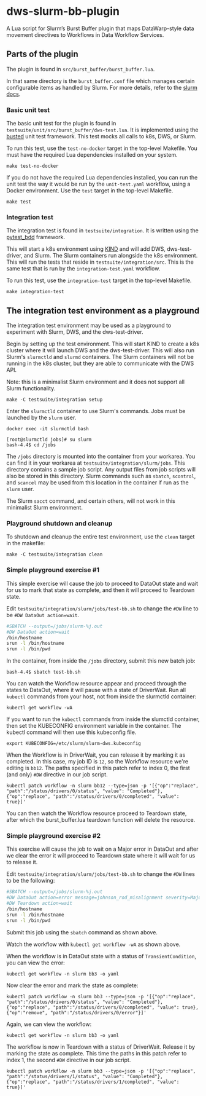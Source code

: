 # dws-slurm-bb-plugin
A Lua script for Slurm’s Burst Buffer plugin that maps DataWarp-style data movement directives to Workflows in Data Workflow Services.

## Parts of the plugin

The plugin is found in `src/burst_buffer/burst_buffer.lua`.

In that same directory is the `burst_buffer.conf` file which manages certain configurable items as handled by Slurm.  For more details, refer to the [slurm docs](https://slurm.schedmd.com/burst_buffer.conf.html).

### Basic unit test

The basic unit test for the plugin is found in `testsuite/unit/src/burst_buffer/dws-test.lua`.  It is implemented using the [busted](https://lunarmodules.github.io/busted/) unit test framework.  This test mocks all calls to k8s, DWS, or Slurm.

To run this test, use the `test-no-docker` target in the top-level Makefile.  You must have the required Lua dependencies installed on your system.

```console
make test-no-docker
```

If you do not have the required Lua dependencies installed, you can run the unit test the way it would be run by the `unit-test.yaml` workflow, using a Docker environment. Use the `test` target in the top-level Makefile.

```console
make test
```

### Integration test

The integration test is found in `testsuite/integration`. It is written using the [pytest_bdd](https://pypi.org/project/pytest-bdd/) framework.

This will start a k8s environment using [KIND](https://kind.sigs.k8s.io) and will add DWS, dws-test-driver, and Slurm.  The Slurm containers run alongside the k8s environment.  This will run the tests that reside in `testsuite/integration/src`.  This is the same test that is run by the `integration-test.yaml` workflow.

To run this test, use the `integration-test` target in the top-level Makefile.

```console
make integration-test
```

## The integration test environment as a playground

The integration test environment may be used as a playground to experiment with Slurm, DWS, and the dws-test-driver.

Begin by setting up the test environment.  This will start KIND to create a k8s cluster where it will launch DWS and the dws-test-driver.  This will also run Slurm's `slurmctld` and `slurmd` containers.  The Slurm containers will not be running in the k8s cluster, but they are able to communicate with the DWS API.

Note: this is a minimalist Slurm environment and it does not support all Slurm functionality.

```console
make -C testsuite/integration setup
```

Enter the `slurmctld` container to use Slurm's commands.  Jobs must be launched by the `slurm` user.

```console
docker exec -it slurmctld bash

[root@slurmctld jobs]# su slurm
bash-4.4$ cd /jobs
```

The `/jobs` directory is mounted into the container from your workarea.  You can find it in your workarea at `testsuite/integration/slurm/jobs`.  This directory contains a sample job script.  Any output files from job scripts will also be stored in this directory.  Slurm commands such as `sbatch`, `scontrol`, and `scancel` may be used from this location in the container if run as the `slurm` user.

The Slurm `sacct` command, and certain others, will not work in this minimalist Slurm environment.

### Playground shutdown and cleanup

To shutdown and cleanup the entire test environment, use the `clean` target in the makefile:

```console
make -C testsuite/integration clean
```

### Simple playground exercise #1

This simple exercise will cause the job to proceed to DataOut state and wait for us to mark that state as complete, and then it will proceed to Teardown state.

Edit `testsuite/integration/slurm/jobs/test-bb.sh` to change the `#DW` line to be `#DW DataOut action=wait`.

```bash
#SBATCH --output=/jobs/slurm-%j.out
#DW DataOut action=wait
/bin/hostname
srun -l /bin/hostname
srun -l /bin/pwd
```

In the container, from inside the `/jobs` directory, submit this new batch job:

```console
bash-4.4$ sbatch test-bb.sh
```

You can watch the Workflow resource appear and proceed through the states to DataOut, where it will pause with a state of DriverWait.  Run all `kubectl` commands from your host, not from inside the slurmctld container:

```console
kubectl get workflow -wA
```

If you want to run the `kubectl` commands from inside the slumctld container, then set the KUBECONFIG environment variable in the container.  The kubectl command will then use this kubeconfig file.

```console
export KUBECONFIG=/etc/slurm/slurm-dws.kubeconfig
```

When the Workflow is in DriverWait, you can release it by marking it as completed.  In this case, my job ID is `12`, so the Workflow resource we're editing is `bb12`.  The paths specified in this patch refer to index 0, the first (and only) `#DW` directive in our job script.

```console
kubectl patch workflow -n slurm bb12 --type=json -p '[{"op":"replace", "path":"/status/drivers/0/status", "value": "Completed"}, {"op":"replace", "path":"/status/drivers/0/completed", "value": true}]'
```

You can then watch the Workflow resource proceed to Teardown state, after which the burst_buffer.lua teardown function will delete the resource.

### Simple playground exercise #2

This exercise will cause the job to wait on a Major error in DataOut and after
we clear the error it will proceed to Teardown state where it will wait for
us to release it.

Edit `testsuite/integration/slurm/jobs/test-bb.sh` to change the `#DW` lines to be the following:

```bash
#SBATCH --output=/jobs/slurm-%j.out
#DW DataOut action=error message=johnson_rod_misalignment severity=Major
#DW Teardown action=wait
/bin/hostname
srun -l /bin/hostname
srun -l /bin/pwd
```

Submit this job using the `sbatch` command as shown above.

Watch the workflow with `kubectl get workflow -wA` as shown above.

When the workflow is in DataOut state with a status of `TransientCondition`, you can view the error:

```console
kubectl get workflow -n slurm bb3 -o yaml
```

Now clear the error and mark the state as complete:

```console
kubectl patch workflow -n slurm bb3 --type=json -p '[{"op":"replace", "path":"/status/drivers/0/status", "value": "Completed"}, {"op":"replace", "path":"/status/drivers/0/completed", "value": true}, {"op":"remove", "path":"/status/drivers/0/error"}]'
```

Again, we can view the workflow:

```console
kubectl get workflow -n slurm bb3 -o yaml
```

The workflow is now in Teardown with a status of DriverWait.  Release it by marking the state as complete.  This time the paths in this patch refer to index 1, the second `#DW` directive in our job script.

```console
kubectl patch workflow -n slurm bb3 --type=json -p '[{"op":"replace", "path":"/status/drivers/1/status", "value": "Completed"}, {"op":"replace", "path":"/status/drivers/1/completed", "value": true}]'
```

